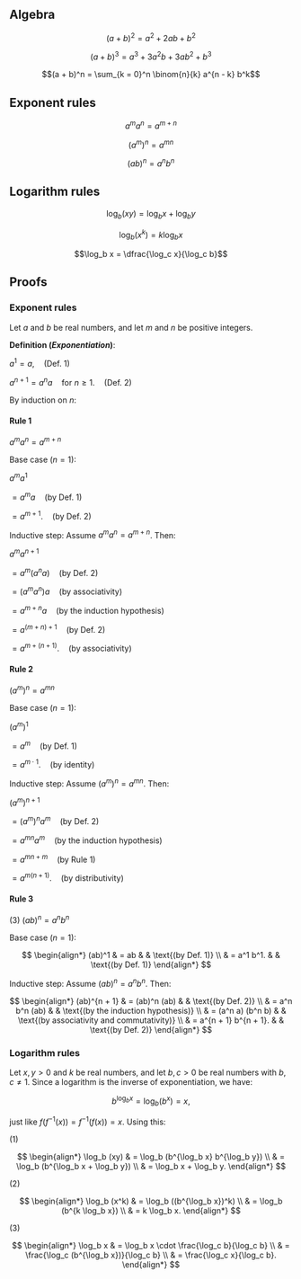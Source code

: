## Algebra

$$(a + b)^2 = a^2 + 2ab + b^2$$

$$(a + b)^3 = a^3 + 3a^2 b + 3ab^2 + b^3$$

$$(a + b)^n = \sum_{k = 0}^n \binom{n}{k} a^{n - k} b^k$$

## Exponent rules

$$a^m a^n = a^{m + n}$$

$$(a^m)^n = a^{mn}$$

$$(ab)^n = a^n b^n$$

## Logarithm rules

$$\log_b (xy) = \log_b x + \log_b y$$

$$\log_b (x^k) = k \log_b x$$

$$\log_b x = \dfrac{\log_c x}{\log_c b}$$

## Proofs

### Exponent rules

Let $a$ and $b$ be real numbers, and let $m$ and $n$ be positive integers.

**Definition (_Exponentiation_)**:

$a^1 = a, \quad \text{(Def. 1)}$

$a^{n + 1} = a^n a \quad \text{for } n \ge 1. \quad \text{(Def. 2)}$

By induction on $n$:

#### Rule 1

$a^m a^n = a^{m + n}$

Base case ($n = 1$):

$a^m a^1$

$= a^m a \quad \text{(by Def. 1)}$

$= a^{m + 1}. \quad \text{(by Def. 2)}$

Inductive step: Assume $a^m a^n = a^{m + n}$. Then:

$a^m a^{n + 1}$

$= a^m (a^n a) \quad \text{(by Def. 2)}$

$= (a^m a^n) a \quad \text{(by associativity)}$

$= a^{m + n} a \quad \text{(by the induction hypothesis)}$

$= a^{(m + n) + 1} \quad \text{(by Def. 2)}$

$= a^{m + (n + 1)}. \quad \text{(by associativity)}$

#### Rule 2

$(a^m)^n = a^{mn}$

Base case ($n = 1$):

$(a^m)^1$

$= a^m \quad \text{(by Def. 1)}$

$= a^{m \cdot 1}. \quad \text{(by identity)}$

Inductive step: Assume $(a^m)^n = a^{mn}$. Then:

$(a^m)^{n + 1}$

$= (a^m)^n a^m \quad \text{(by Def. 2)}$

$= a^{mn} a^m \quad \text{(by the induction hypothesis)}$

$= a^{mn + m} \quad \text{(by Rule 1)}$

$= a^{m(n + 1)}. \quad \text{(by distributivity)}$

#### Rule 3

(3) $(ab)^n = a^n b^n$

Base case ($n = 1$):

$$
\begin{align*}
(ab)^1 & = ab       & & \text{(by Def. 1)} \\
       & = a^1 b^1. & & \text{(by Def. 1)}
\end{align*}
$$

Inductive step: Assume $(ab)^n = a^n b^n$. Then:

$$
\begin{align*}
(ab)^{n + 1} & = (ab)^n (ab)          & & \text{(by Def. 2)} \\
             & = a^n b^n (ab)         & & \text{(by the induction hypothesis)} \\
             & = (a^n a) (b^n b)      & & \text{(by associativity and commutativity)} \\
             & = a^{n + 1} b^{n + 1}. & & \text{(by Def. 2)}
\end{align*}
$$

### Logarithm rules

Let $x, y > 0$ and $k$ be real numbers, and let $b, c > 0$ be real numbers with $b, c \ne 1$. Since a logarithm is the inverse of exponentiation, we have:

$$b^{\log_b x} = \log_b (b^x) = x,$$

just like $f(f^{-1}(x)) = f^{-1}(f(x)) = x$. Using this:

(1)

$$
\begin{align*}
\log_b (xy) & = \log_b (b^{\log_b x} b^{\log_b y}) \\
            & = \log_b (b^{\log_b x + \log_b y}) \\
            & = \log_b x + \log_b y.
\end{align*}
$$

(2)

$$
\begin{align*}
\log_b (x^k) & = \log_b ((b^{\log_b x})^k) \\
             & = \log_b (b^{k \log_b x}) \\
             & = k \log_b x.
\end{align*}
$$

(3)

$$
\begin{align*}
\log_b x & = \log_b x \cdot \frac{\log_c b}{\log_c b} \\
         & = \frac{\log_c (b^{\log_b x})}{\log_c b} \\
         & = \frac{\log_c x}{\log_c b}.
\end{align*}
$$
